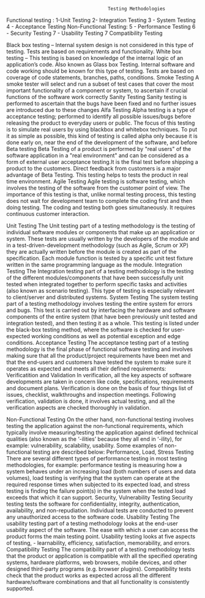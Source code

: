                                          Testing Methodologies
Functional testing :
1-Unit Testing
2- Integration Testing
3 - System Testing
4 - Acceptance Testing
Non-Functional Testing:
5 - Performance Testing
6 - Security Testing
7 - Usability Testing
7 Compatibility Testing

Black box testing – Internal system design is not considered in this type of testing. Tests are based on requirements and functionality.
White box testing – This testing is based on knowledge of the internal logic of an application’s code. Also known as Glass box Testing. Internal software and code working should be known for this type of testing. Tests are based on coverage of code statements, branches, paths, conditions.
Smoke Testing
A smoke tester will select and run a subset of test cases that cover the most important functionality of a component or system, to ascertain if crucial functions of the software work correctly
Sanity Testing
Sanity testing is performed to ascertain that the bugs have been fixed and no further issues are introduced due to these changes
Alfa Testing
Alpha testing is a type of acceptance testing; performed to identify all possible issues/bugs before releasing the product to everyday users or public.  The focus of this testing is to simulate real users by using blackbox and whitebox techniques. To put it as simple as possible, this kind of testing is called alpha only because it is done early on, near the end of the development of the software, and before Beta testing
Beta Testing of a product is performed by "real users" of the software application in a "real environment" and can be considered as a form of external user acceptance testing.It is the final test before shipping a product to the customers. Direct feedback from customers is a major advantage of Beta Testing. This testing helps to tests the product in real time environment.
Agile Testing
 Agile testing is software testing, which involves the testing of the software from the customer point of view.  The importance of this testing is that, unlike normal testing process, this testing does not wait for development team to complete the coding first and then doing testing. The coding and testing both goes simultaneously.  It requires continuous customer interaction.

Unit Testing
The Unit testing part of a testing methodology is the testing of individual software modules or components that make up an application or system. These tests are usually written by the developers of the module and in a test-driven-development methodology (such as Agile, Scrum or XP) they are actually written before the module is created as part of the specification. Each module function is tested by a specific unit test fixture written in the same programming language as the module.
Integration Testing
The Integration testing part of a testing methodology is the testing of the different modules/components that have been successfully unit tested when integrated together to perform specific tasks and activities (also known as scenario testing). This type of testing is especially relevant to client/server and distributed systems.
System Testing
The system testing part of a testing methodology involves testing the entire system for errors and bugs. This test is carried out by interfacing the hardware and software components of the entire system (that have been previously unit tested and integration tested), and then testing it as a whole. This testing is listed under the black-box testing method, where the software is checked for user-expected working conditions as well as potential exception and edge conditions.
Acceptance Testing
The acceptance testing part of a testing methodology is the final phase of functional software testing and involves making sure that all the product/project requirements have been met and that the end-users and customers have tested the system to make sure it operates as expected and meets all their defined requirements:
Verificatition and Validation
In verification, all the key aspects of software developments are taken in concern like code, specifications, requirements and document plans.  Verification is done on the basis of four things list of issues, checklist, walkthroughs and inspection meetings. Following verification, validation is done, it involves actual testing, and all the verification aspects are checked thoroughly in validation.

Non-Functional Testing
On the other hand, non-functional testing involves testing the application against the non-functional requirements, which typically involve measuring/testing the application against defined technical qualities (also known as the ‘-ilities’ because they all end in ‘-ility), for example: vulnerability, scalability, usability. Some examples of non-functional testing are described below:
Performance, Load, Stress Testing
There are several different types of performance testing in most testing methodologies, for example: performance testing is measuring how a system behaves under an increasing load (both numbers of users and data volumes), load testing is verifying that the system can operate at the required response times when subjected to its expected load, and stress testing is finding the failure point(s) in the system when the tested load exceeds that which it can support.
Security, Vulnerability Testing
Security testing tests the software for confidentiality, integrity, authentication, availability, and non-repudiation. Individual tests are conducted to prevent any unauthorized access to the software code.
Usability Testing
The usability testing part of a testing methodology looks at the end-user usability aspect of the software. The ease with which a user can access the product forms the main testing point. Usability testing looks at five aspects of testing, - learnability, efficiency, satisfaction, memorability, and errors.
Compatibility Testing
The compatibility part of a testing methodology tests that the product or application is compatible with all the specified operating systems, hardware platforms, web browsers, mobile devices, and other designed third-party programs (e.g. browser plugins). Compatibility tests check that the product works as expected across all the different hardware/software combinations and that all functionality is consistently supported.
